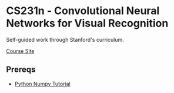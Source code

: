# CS231n - Convolutional Neural Networks for Visual Recognition
Self-guided work through Stanford's curriculum.

[Course Site](http://cs231n.stanford.edu/)

## Prereqs
* [Python Numpy Tutorial](http://cs231n.github.io/python-numpy-tutorial/)
